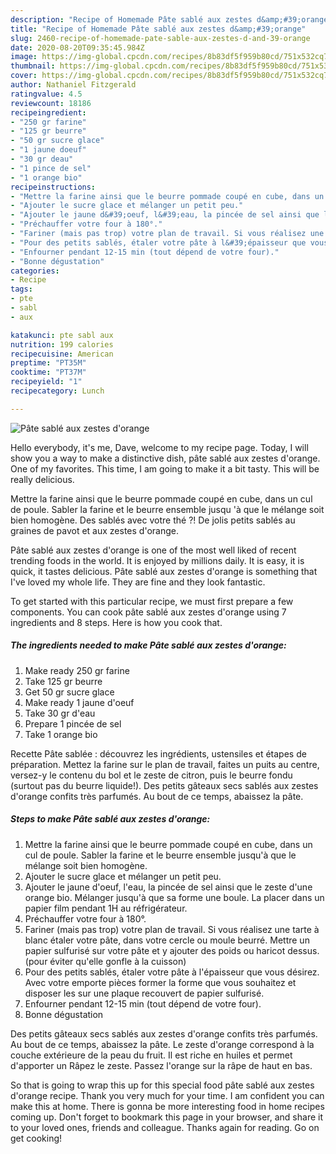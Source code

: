 ```yaml
---
description: "Recipe of Homemade Pâte sablé aux zestes d&amp;#39;orange"
title: "Recipe of Homemade Pâte sablé aux zestes d&amp;#39;orange"
slug: 2460-recipe-of-homemade-pate-sable-aux-zestes-d-and-39-orange
date: 2020-08-20T09:35:45.984Z
image: https://img-global.cpcdn.com/recipes/8b83df5f959b80cd/751x532cq70/pate-sable-aux-zestes-dorange-photo-principale-de-la-recette.jpg
thumbnail: https://img-global.cpcdn.com/recipes/8b83df5f959b80cd/751x532cq70/pate-sable-aux-zestes-dorange-photo-principale-de-la-recette.jpg
cover: https://img-global.cpcdn.com/recipes/8b83df5f959b80cd/751x532cq70/pate-sable-aux-zestes-dorange-photo-principale-de-la-recette.jpg
author: Nathaniel Fitzgerald
ratingvalue: 4.5
reviewcount: 18186
recipeingredient:
- "250 gr farine"
- "125 gr beurre"
- "50 gr sucre glace"
- "1 jaune doeuf"
- "30 gr deau"
- "1 pince de sel"
- "1 orange bio"
recipeinstructions:
- "Mettre la farine ainsi que le beurre pommade coupé en cube, dans un cul de poule. Sabler la farine et le beurre ensemble jusqu&#39;à que le mélange soit bien homogène."
- "Ajouter le sucre glace et mélanger un petit peu."
- "Ajouter le jaune d&#39;oeuf, l&#39;eau, la pincée de sel ainsi que le zeste d&#39;une orange bio. Mélanger jusqu&#39;à que sa forme une boule. La placer dans un papier film pendant 1H au réfrigérateur."
- "Préchauffer votre four à 180°."
- "Fariner (mais pas trop) votre plan de travail. Si vous réalisez une tarte à blanc étaler votre pâte, dans votre cercle ou moule beurré. Mettre un papier sulfurisé sur votre pâte et y ajouter des poids ou haricot dessus. (pour éviter qu&#39;elle gonfle à la cuisson)"
- "Pour des petits sablés, étaler votre pâte à l&#39;épaisseur que vous désirez. Avec votre emporte pièces former la forme que vous souhaitez et disposer les sur une plaque recouvert de papier sulfurisé."
- "Enfourner pendant 12-15 min (tout dépend de votre four)."
- "Bonne dégustation"
categories:
- Recipe
tags:
- pte
- sabl
- aux

katakunci: pte sabl aux 
nutrition: 199 calories
recipecuisine: American
preptime: "PT35M"
cooktime: "PT37M"
recipeyield: "1"
recipecategory: Lunch

---
```



![Pâte sablé aux zestes d&#39;orange](https://img-global.cpcdn.com/recipes/8b83df5f959b80cd/751x532cq70/pate-sable-aux-zestes-dorange-photo-principale-de-la-recette.jpg)

Hello everybody, it's me, Dave, welcome to my recipe page. Today, I will show you a way to make a distinctive dish, pâte sablé aux zestes d&#39;orange. One of my favorites. This time, I am going to make it a bit tasty. This will be really delicious.

Mettre la farine ainsi que le beurre pommade coupé en cube, dans un cul de poule. Sabler la farine et le beurre ensemble jusqu &#39;à que le mélange soit bien homogène. Des sablés avec votre thé ?! De jolis petits sablés au graines de pavot et aux zestes d&#39;orange.

Pâte sablé aux zestes d&#39;orange is one of the most well liked of recent trending foods in the world. It is enjoyed by millions daily. It is easy, it is quick, it tastes delicious. Pâte sablé aux zestes d&#39;orange is something that I've loved my whole life. They are fine and they look fantastic.


To get started with this particular recipe, we must first prepare a few components. You can cook pâte sablé aux zestes d&#39;orange using 7 ingredients and 8 steps. Here is how you cook that.

<!--inarticleads1-->

##### The ingredients needed to make Pâte sablé aux zestes d&#39;orange:

1. Make ready 250 gr farine
1. Take 125 gr beurre
1. Get 50 gr sucre glace
1. Make ready 1 jaune d&#39;oeuf
1. Take 30 gr d&#39;eau
1. Prepare 1 pincée de sel
1. Take 1 orange bio


Recette Pâte sablée : découvrez les ingrédients, ustensiles et étapes de préparation. Mettez la farine sur le plan de travail, faites un puits au centre, versez-y le contenu du bol et le zeste de citron, puis le beurre fondu (surtout pas du beurre liquide!). Des petits gâteaux secs sablés aux zestes d&#39;orange confits très parfumés. Au bout de ce temps, abaissez la pâte. 

<!--inarticleads2-->

##### Steps to make Pâte sablé aux zestes d&#39;orange:

1. Mettre la farine ainsi que le beurre pommade coupé en cube, dans un cul de poule. Sabler la farine et le beurre ensemble jusqu&#39;à que le mélange soit bien homogène.
1. Ajouter le sucre glace et mélanger un petit peu.
1. Ajouter le jaune d&#39;oeuf, l&#39;eau, la pincée de sel ainsi que le zeste d&#39;une orange bio. Mélanger jusqu&#39;à que sa forme une boule. La placer dans un papier film pendant 1H au réfrigérateur.
1. Préchauffer votre four à 180°.
1. Fariner (mais pas trop) votre plan de travail. Si vous réalisez une tarte à blanc étaler votre pâte, dans votre cercle ou moule beurré. Mettre un papier sulfurisé sur votre pâte et y ajouter des poids ou haricot dessus. (pour éviter qu&#39;elle gonfle à la cuisson)
1. Pour des petits sablés, étaler votre pâte à l&#39;épaisseur que vous désirez. Avec votre emporte pièces former la forme que vous souhaitez et disposer les sur une plaque recouvert de papier sulfurisé.
1. Enfourner pendant 12-15 min (tout dépend de votre four).
1. Bonne dégustation


Des petits gâteaux secs sablés aux zestes d&#39;orange confits très parfumés. Au bout de ce temps, abaissez la pâte. Le zeste d&#39;orange correspond à la couche extérieure de la peau du fruit. Il est riche en huiles et permet d&#39;apporter un Râpez le zeste. Passez l&#39;orange sur la râpe de haut en bas. 

So that is going to wrap this up for this special food pâte sablé aux zestes d&#39;orange recipe. Thank you very much for your time. I am confident you can make this at home. There is gonna be more interesting food in home recipes coming up. Don't forget to bookmark this page in your browser, and share it to your loved ones, friends and colleague. Thanks again for reading. Go on get cooking!
